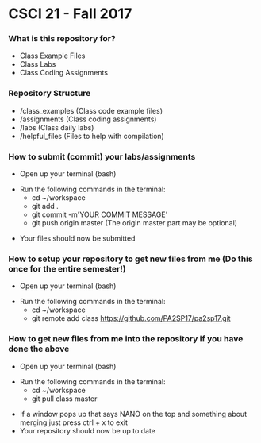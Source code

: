 # CSCI 21 - Fall 2017 #

### What is this repository for? ###

* Class Example Files
* Class Labs
* Class Coding Assignments

### Repository Structure ###

* /class_examples (Class code example files)
* /assignments    (Class coding assignments)
* /labs           (Class daily labs)
* /helpful_files  (Files to help with compilation)

### How to submit (commit) your labs/assignments ###

* Open up your terminal (bash)
+ Run the following commands in the terminal:
    * cd ~/workspace
    * git add .
    * git commit -m'YOUR COMMIT MESSAGE'
    * git push origin master (The origin master part may be optional)
- Your files should now be submitted

### How to setup your repository to get new files from me (Do this once for the entire semester!) ###
* Open up your terminal (bash)
+ Run the following commands in the terminal:
    * cd ~/workspace
    * git remote add class https://github.com/PA2SP17/pa2sp17.git

### How to get new files from me into the repository if you have done the above ###

* Open up your terminal (bash)
+ Run the following commands in the terminal:
    * cd ~/workspace
    * git pull class master
- If a window pops up that says NANO on the top and something about merging just press ctrl + x to exit
- Your repository should now be up to date
